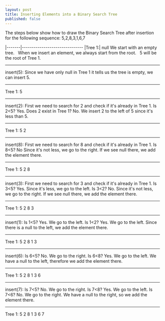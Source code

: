 ```yaml
---
layout: post
title: Inserting Elements into a Binary Search Tree
published: false
---
```


The steps below show how to draw the Binary Search Tree after insertion for the following sequence: 5,2,8,3,1,6,7


|-------|-------------------------------
|Tree 1:|	null	We start with an empty tree. &nbsp;
			When we insert an element, we always start from the root. &nbsp;
			5 will be the root of Tree 1. 

---------------------------------------

insert(5): Since we have only null in Tree 1 it tells us the tree is empty, we can insert 5.

---------------------------------------

Tree 1:		5

---------------------------------------

insert(2): First we need to search for 2 and check if it's already in Tree 1.
           Is 2<5? Yes. 
	   Does 2 exist in Tree 1? No. 
           We insert 2 to the left of 5 since it's less than 5.

---------------------------------------

Tree 1:        5
             2

---------------------------------------

insert(8): First we need to search for 8 and check if it's already in Tree 1.
           Is 8<5? No 
	   Since it's not less, we go to the right. 
           If we see null there, we add the element there.

---------------------------------------

Tree 1:        5
             2   8

---------------------------------------

insert(3): First we need to search for 3 and check if it's already in Tree 1.
           Is 3<5? Yes. 
	   Since it's less, we go to the left.
	   Is 3<2? No. 
           Since it's not less, we go to the right. If we see null there, we add the element there.

---------------------------------------

Tree 1:        5
            2     8
			  3

---------------------------------------

insert(1): Is 1<5? Yes. We go to the left.
           Is 1<2? Yes. We go to the left. 
	   Since there is a null to the left, we add the element there.

---------------------------------------

Tree 1:        5
            2     8
	      1   3

---------------------------------------

insert(6): Is 6<5? No. We go to the right.
           Is 6<8? Yes. We go to the left. 
	   We have a null to the left, therefore we add the element there.

---------------------------------------

Tree 1:        5
            2	  8
          1   3 6

---------------------------------------

insert(7): Is 7<5? No. We go to the right.
           Is 7<8? Yes. We go to the left.
           Is 7<6? No. We go to the right. 
	   We have a null to the right, so we add the element there.

---------------------------------------

Tree 1:          5
            2	     8
          1	  3    6
		            7
